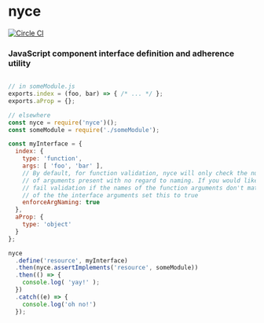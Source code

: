
# nyce

[![Circle CI](https://circleci.com/gh/recursivefunk/nyce.png?circle-token=bad6c12dbdb5c68a744e9499c4303029aed34a55)](https://circleci.com/gh/recursivefunk/nyce)

### JavaScript component interface definition and adherence utility

```javascript

// in someModule.js
exports.index = (foo, bar) => { /* ... */ };
exports.aProp = {};

// elsewhere
const nyce = require('nyce')();
const someModule = require('./someModule');

const myInterface = {
  index: {
    type: 'function',
    args: [ 'foo', 'bar' ],
    // By default, for function validation, nyce will only check the number
    // of arguments present with no regard to naming. If you would like to
    // fail validation if the names of the function arguments don't match the names
    // of the the interface arguments set this to true
    enforceArgNaming: true
  },
  aProp: {
    type: 'object'
  }
};

nyce
  .define('resource', myInterface)
  .then(nyce.assertImplements('resource', someModule))
  .then(() => {
    console.log( 'yay!' );
  })
  .catch((e) => {
    console.log('oh no!')
  });

```
